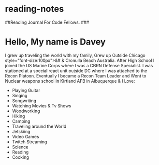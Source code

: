 # reading-notes
##Reading Journal For Code Fellows.
###<h1>Hello, My name is Davey</h1>
I grew up traveling the world with my family, Grew up Outside Chicago <p1>style="font-size:100px">&# </p1> & Cronulla Beach Australia. After High School I joined the US Marine Corps where I was a CBRN Defense Specialist. I was stationed at a special react unit outside DC where I was attached to the Recon Platoon. Eventually I became a Recon Team Leader and Went to Nuclear weapons school in Kirtland AFB in Albuquerque & I Love:</h1>
<ul>
  <li>Playing Guitar</li>
  <li>Singing</li>
  <li>Songwriting</li>
  <li>Watching Movies & Tv Shows</li>
  <li>Woodworking</li>
  <li>Hiking</li>
  <li>Camping</li>
  <li>Traveling around the World</li>
  <li>Jetskiing</li>
  <li>Video Games</li>
  <li>Twitch Streaming</li>
  <li>Science</li>
  <li>Reading</li>
  <li>Cooking</li>
</ul>
